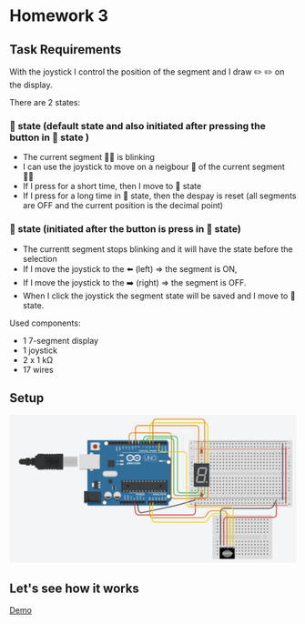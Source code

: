 # Homework 3

## Task Requirements

With the joystick I control the position of the segment and I draw ✏️ ✏️ on the display.

There are 2 states:

### 🥇 state (default state and also initiated after pressing the button in 🥈 state )

 - The current segment 🚶‍♀️ is blinking
 - I can use the joystick to move on a neigbour 👭 of the current segment 🚶‍♀️
 - If I press for a short time, then I move to 🥈 state
 - If I press for a long time in 🥇 state, then the despay is reset (all segments are OFF and the current position is the decimal point)

### 🥈 state (initiated after the button is press in 🥇 state)

 - The currentt segment stops blinking and it will have the state before the selection
 - If I move the joystick to the ⬅️ (left)  => the segment is ON,
 - If I move the joystick to the ➡️ (right) => the segment is OFF.
 - When I click the joystick the segment state will be saved and I move to 🥇 state.

Used components:
 - 1 7-segment display
 - 1 joystick
 - 2 x 1 kΩ
 - 17 wires


## Setup


![Setup](https://github.com/postolache-andreea-miruna/IntroductionToRobotics/blob/0bd3f80d4c06096f02a27a10a16a19dfe3b4eb83/Homework3/schem.jpeg)


## Let's see how it works


[Demo](https://youtu.be/NsISoF0bN7k)

